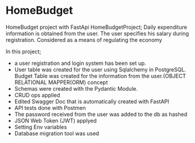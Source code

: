 # HomeBudget
HomeBudget project with FastApi
HomeBudgetProject; Daily expenditure information is obtained from the user. The user specifies his salary during registration. Considered as a means of regulating the economy


In this project;
- a user registration and login system has been set up.
- User table was created for the user using Sqlalchemy in PostgreSQL. Budget Table was created for the information from the user.(OBJECT RELATIONAL MAPPER(ORM) concept
- Schemas were created with the Pydantic Module. 
- CRUD ops applied
- Edited Swagger Doc that is automatically created with FastAPI
- API tests done with Postmen
- The password received from the user was added to the db as hashed
- JSON Web Token (JWT)  applyed
- Setting Env variables
- Database migration tool was used

